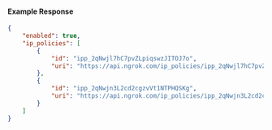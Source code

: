 <!-- Code generated for API Clients. DO NOT EDIT. -->

#### Example Response

```json
{
	"enabled": true,
	"ip_policies": [
		{
			"id": "ipp_2qNwjl7hC7pvZLpiqswzJITOJ7o",
			"uri": "https://api.ngrok.com/ip_policies/ipp_2qNwjl7hC7pvZLpiqswzJITOJ7o"
		},
		{
			"id": "ipp_2qNwjn3L2cd2cgzvVt1NTPHQSKg",
			"uri": "https://api.ngrok.com/ip_policies/ipp_2qNwjn3L2cd2cgzvVt1NTPHQSKg"
		}
	]
}
```
